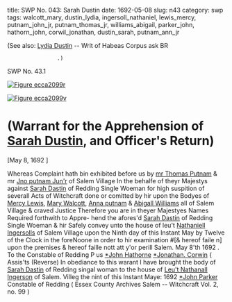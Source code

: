 title: SWP No. 043: Sarah Dustin
date: 1692-05-08
slug: n43
category: swp
tags: walcott_mary, dustin_lydia, ingersoll_nathaniel, lewis_mercy, putnam_john_jr, putnam_thomas_jr, williams_abigail, parker_john, hathorn_john, corwil_jonathan, dustin_sarah, putnam_ann_jr




 (See also: 
							[Lydia Dustin](/tag/dustin_lydia.html) -- Writ of Habeas
							Corpus 
						ask BR

					.) 

<div markdown class="doc" id="n43.1">

<div class="doc_id">SWP No. 43.1</div>


<span markdown class="figure">[![Figure ecca2099r](archives/ecca/thumb/ecca2099r.jpg)](archives/ecca/large/ecca2099r.jpg)</span>

<span markdown class="figure">[![Figure ecca2099v](archives/ecca/thumb/ecca2099v.jpg)](archives/ecca/large/ecca2099v.jpg)</span>

# (Warrant for the Apprehension of [Sarah Dustin](/tag/dustin_sarah.html), and Officer's Return)

[May 8, 1692 ]

Whereas Complaint hath bin exhibited before us by [mr Thomas Putnam](/tag/putnam_thomas_jr.html) & mr [Jno putnam Jun'r](/tag/putnam_john_jr.html) of Salem Village In the behalfe of  theyr Majestys against [Sarah Dastin](/tag/dustin_sarah.html) of Redding Single Woeman for  high suspition of severall Acts of Witchcraft done or comitted by  hir upon the Bodyes of [Mercy Lewis](/tag/lewis_mercy.html), [Mary Walcott](/tag/walcott_mary.html), [Anna putnam](/tag/putnam_ann_jr.html)  & [Abigall Williams](/tag/williams_abigail.html) all of Salem Village & craved Justice Therefore  you are in theyer Majestyes Names Required forthwith to Appre-  hend the afores'd [Sarah Dastin](/tag/dustin_sarah.html) of Redding Single Woeman & hir Safely convey unto the house of leu't [Nathaniell Ingersolls](/tag/ingersoll_nathaniel.html) of Salem  Village upon the Ninth day of this Instant May by Twelve of the  Clock in the foreNoone in order to hir examination #[& hereof  faile n] upon the premises & hereof faille nott att y'or perill Salem.  May 8'th 1692 .
To the Constable of Redding   P us [*John Hathorne](/tag/hathorn_john.html)  [*Jonathan. Corwin](/tag/corwil_jonathan.html) {  Assis'ts (Reverse)  In obediance to this warant I have brought the body of [Sarah Dastin](/tag/dustin_sarah.html) of Redding singal woman to the house of [Leu't Nathanall Ingerson](/tag/ingersoll_nathaniel.html) of Salem. Villeg the nint of this Instant Maye: 1692 [*John Parker](/tag/parker_john.html) Constable of Redding ( Essex County Archives Salem -- Witchcraft Vol. 2, no. 99 )

</div>

